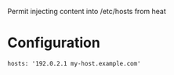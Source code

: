 Permit injecting content into /etc/hosts from heat

# Configuration

    hosts: '192.0.2.1 my-host.example.com'
